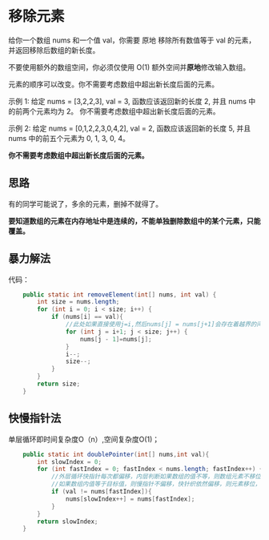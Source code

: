 # 移除元素

给你一个数组 nums 和一个值 val，你需要 原地 移除所有数值等于 val 的元素，并返回移除后数组的新长度。

不要使用额外的数组空间，你必须仅使用 O(1) 额外空间并**原地**修改输入数组。

元素的顺序可以改变。你不需要考虑数组中超出新长度后面的元素。

示例 1: 给定 nums = [3,2,2,3], val = 3, 函数应该返回新的长度 2, 并且 nums 中的前两个元素均为 2。 你不需要考虑数组中超出新长度后面的元素。

示例 2: 给定 nums = [0,1,2,2,3,0,4,2], val = 2, 函数应该返回新的长度 5, 并且 nums 中的前五个元素为 0, 1, 3, 0, 4。

**你不需要考虑数组中超出新长度后面的元素。**

## 思路

有的同学可能说了，多余的元素，删掉不就得了。

**要知道数组的元素在内存地址中是连续的，不能单独删除数组中的某个元素，只能覆盖。**

## 暴力解法

代码：

```java
    public static int removeElement(int[] nums, int val) {
        int size = nums.length;
        for (int i = 0; i < size; i++) {
            if (nums[i] == val){
                //此处如果直接使用j=i,然后nums[j] = nums[j+1]会存在着越界的问题，因为nums[j+1]可能会超出数组边界。
                for (int j = i+1; j < size; j++) {
                    nums[j - 1]=nums[j];
                }
                i--;
                size--;
            }
        }
        return size;
    }
```

## 快慢指针法

单层循环即时间复杂度O（n）,空间复杂度O(1)；

```java
    public static int doublePointer(int[] nums,int val){
        int slowIndex = 0;
        for (int fastIndex = 0; fastIndex < nums.length; fastIndex++) {
            //外层循环快指针每次都偏移，内层判断如果数组的值不等，则数组元素不移位，快慢指针同时偏移即nums[0]=nums[0],
            //如果数组内值等于目标值，则慢指针不偏移，快针织依然偏移，则元素移位，即nums[0]=nums[1]
            if (val != nums[fastIndex]){
                nums[slowIndex++] = nums[fastIndex];
            }
        }
        return slowIndex;
    }
```

